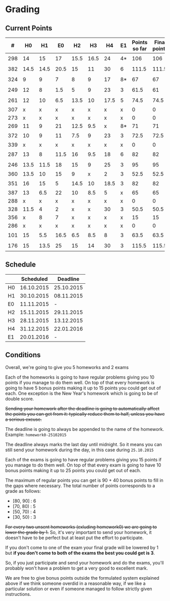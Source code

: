 # Grading

## Current Points

|   #   |  H0  |  H1  |  E0  |  H2  |  H3  |  H4  |  E1  | Points so far | Final points | Bonus | Final grade |
|-------|------|------|------|------|------|------|------|---------------|--------------|-------|-------------|
|  298  |  14  | 15   | 17   | 15.5 | 16.5 | 24   |  4*  | 106           | 106          | :star:| 6           |
|  382  | 14.5 | 14.5 | 20.5 | 15   | 11   | 30   |  6   | 111.5         | 111.5        | :star:| 6           |
|  324  |  9   | 9    | 7    | 8    | 9    | 17   |  8*  | 67            | 67           | :+1:  | 5           |
|  249  |  12  | 8    | 1.5  | 5    | 9    | 23   |  3   | 61.5          | 61           | :+1:  | 4           |
|  261  |  12  | 10   | 6.5  | 13.5 | 10   | 17.5 |  5   | 74.5          | 74.5         | :+1:  | 5 + 1       |
|  307  |  x   | x    | x    | x    | x    | x    |  x   | 0             | 0            |       | 2           |
|  273  |  x   | x    | x    | x    | x    | x    |  x   | 0             | 0            |       | 2           |
|  269  |  11  | 9    | 21   | 12.5 | 9.5  | x    |  8*  | 71            | 71           |       | 5           |
|  372  |  10  | 9    | 11   | 7.5  | 9    | 23   |  3   | 72.5          | 72.5         | :+1:  | 5 + 1       |
|  339  |  x   | x    | x    | x    | x    | x    |  x   | 0             | 0            |       | 2           |
|  287  |  13  | 8    | 11.5 | 16   | 9.5  | 18   |  6   | 82            | 82           | :+1:  | 6           |
|  246  | 13.5 | 11.5 | 18   | 15   | 9    | 25   |  3   | 95            | 95           | :+1:  | 6           |
|  360  | 13.5 | 10   | 15   | 9    | x    | 2    |  3   | 52.5          | 52.5         |       | 4           |
|  351  |  16  | 15   | 5    | 14.5 | 10   | 18.5 |  3   | 82            | 82           | :+1:  | 6           |
|  387  |  13  | 6.5  | 22   | 10   | 8.5  | 5    |  x   | 65            | 65           |       | 4           |
|  288  |  x   | x    | x    | x    | x    | x    |  x   | 0             | 0            |       | 2           |
|  328  | 11.5 | 4    | 2    | x    | x    | 30   |  3   | 50.5          | 50.5         |       | 4           |
|  356  |  x   | 8    | 7    | x    | x    | x    |  x   | 15            | 15           |       | 2           |
|  286  |  x   | x    | x    | x    | x    | x    |  x   | 0             | 0            |       | 2           |
|  101  |  15  | 5.5  | 16.5 | 6.5  | 8.5  | 8    |  3   | 63.5          | 63.5         | :+1:  | 4 + 1       |
|  176  |  15  | 13.5 | 25   | 15   | 14   | 30   |  3   | 115.5         | 115.5        | :star:| 6           |

## Schedule

|    | Scheduled  | Deadline   |
|----|------------|------------|
| H0 | 16.10.2015 | 25.10.2015 |
| H1 | 30.10.2015 | 08.11.2015 |
| E0 |        11.11.2015   | - |
| H2 | 15.11.2015 | 29.11.2015 |
| H3 | 28.11.2015 | 13.12.2015 |
| H4 | 31.12.2015 | 22.01.2016 |
| E1 |        20.01.2016   | - |

## Conditions

Overall, we're going to give you 5 homeworks and 2 exams

Each of the homeworks is going to have regular problems
giving you 10 points if you manage to do them well.
On top of that every homework is going to have 5 bonus
points making it up to 15 points you could get out of
each.
One exception is the New Year's homework which is going
to be of double score.

~~Sending your homework after the deadline is going to
automatically affect the points you can get from it:
typically reduce them to half, unless you have a serious
excuse.~~

The deadline is going to always be appended to the name of 
the homework.
Example: `homework0-25102015`

The deadline always marks the last day until midnight. So
it means you can still send your homework during the day,
in this case during `25.10.2015`

Each of the exams is going to have regular problems
giving you 15 points if you manage to do them well.
On top of that every exam is going to have 10 bonus
points making it up to 25 points you could get out of
each.

The maximum of regular points you can get is 90 + 40 
bonus points to fill in the gaps where necessary. The 
total number of points corresponds to a grade as follows:
- [80, 90] : 6
- [70, 80) : 5
- [50, 70) : 4 
- [30, 50) : 3

~~For every two unsent homeworks (exluding homework0) we are
going to lower the grade by 1.~~ So, it's very important to
send your homework, it doesn't have to be perfect but at
least put the effort to participate.

If you don't come to one of the exam your final grade will
be lowered by 1 but **if you don't come to both of the exams
the best you could get is 3**.

So, if you just participate and send your homework and do 
the exams, you'll probably won't have a problem to get a
very good to excellent mark.

We are free to give bonus points outside the formulated
system explained above if we think someone overdid in a
reasonable way, if we like a particular solution or even 
if someone managed to follow strictly given instructions.

